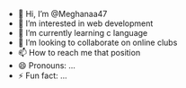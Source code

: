 - 👋 Hi, I’m @Meghanaa47
- 👀 I’m interested in web development 
- 🌱 I’m currently learning c language 
- 💞️ I’m looking to collaborate on online clubs
- 📫 How to reach me that position 
- 😄 Pronouns: ...
- ⚡ Fun fact: ...

<!---
Meghanaa47/Meghanaa47 is a ✨ special ✨ repository because its `README.md` (this file) appears on your GitHub profile.
You can click the Preview link to take a look at your changes.
--->
